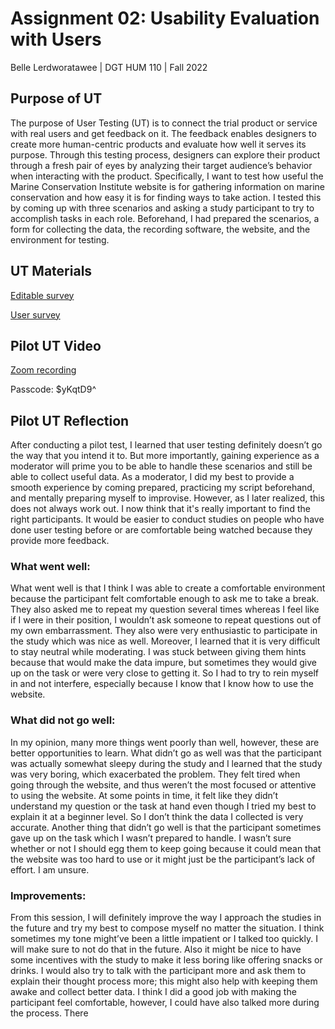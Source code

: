 # Assignment 02: Usability Evaluation with Users
Belle Lerdworatawee | DGT HUM 110 | Fall 2022

## Purpose of UT
The purpose of User Testing (UT) is to connect the trial product or service with real users and get feedback on it. The feedback enables designers to create more human-centric products and evaluate how well it serves its purpose. Through this testing process, designers can explore their product through a fresh pair of eyes by analyzing their target audience’s behavior when interacting with the product. Specifically, I want to test how useful the Marine Conservation Institute website is for gathering information on marine conservation and how easy it is for finding ways to take action. I tested this by coming up with three scenarios and asking a study participant to try to accomplish tasks in each role. Beforehand, I had prepared the scenarios, a form for collecting the data, the recording software, the website, and the environment for testing. 

## UT Materials
[Editable survey](https://docs.google.com/forms/d/e/1FAIpQLSdjTTR52svx2TCQhlUEfmxaF0AwMb92DajKyyOw8cVzjx9InQ/viewform?usp=sharing) 

[User survey](https://docs.google.com/forms/d/e/1FAIpQLSdjTTR52svx2TCQhlUEfmxaF0AwMb92DajKyyOw8cVzjx9InQ/viewform)

## Pilot UT Video
[Zoom recording](https://ucla.zoom.us/rec/share/GfBDMO7C3O0T1Dwb-XKBZ2_kLBxiYQS375_rbgfAJ7WZwNRMMx0VX1S4vNdk7zXt.0LPRexNZ9u93pNii?startTime=1665360617000)

Passcode: $yKqtD9^

## Pilot UT Reflection
After conducting a pilot test, I learned that user testing definitely doesn’t go the way that you intend it to. But more importantly, gaining experience as a moderator will prime you to be able to handle these scenarios and still be able to collect useful data. As a moderator, I did my best to provide a smooth experience by coming prepared, practicing my script beforehand, and mentally preparing myself to improvise. However, as I later realized, this does not always work out. I now think that it's really important to find the right participants. It would be easier to conduct studies on people who have done user testing before or are comfortable being watched because they provide more feedback. 
### What went well:
What went well is that I think I was able to create a comfortable environment because the participant felt comfortable enough to ask me to take a break. They also asked me to repeat my question several times whereas I feel like if I were in their position, I wouldn’t ask someone to repeat questions out of my own embarrassment. They also were very enthusiastic to participate in the study which was nice as well. Moreover, I learned that it is very difficult to stay neutral while moderating. I was stuck between giving them hints because that would make the data impure, but sometimes they would give up on the task or were very close to getting it. So I had to try to rein myself in and not interfere, especially because I know that I know how to use the website. 
### What did not go well:
In my opinion, many more things went poorly than well, however, these are better opportunities to learn. What didn’t go as well was that the participant was actually somewhat sleepy during the study and I learned that the study was very boring, which exacerbated the problem. They felt tired when going through the website, and thus weren’t the most focused or attentive to using the website. At some points in time, it felt like they didn’t understand my question or the task at hand even though I tried my best to explain it at a beginner level. So I don’t think the data I collected is very accurate.  Another thing that didn’t go well is that the participant sometimes gave up on the task which I wasn’t prepared to handle. I wasn’t sure whether or not I should egg them to keep going because it could mean that the website was too hard to use or it might just be the participant’s lack of effort. I am unsure. 
### Improvements:
From this session, I will definitely improve the way I approach the studies in the future and try my best to compose myself no matter the situation. I think sometimes my tone might’ve been a little impatient or I talked too quickly. I will make sure to not do that in the future. Also it might be nice to have some incentives with the study to make it less boring like offering snacks or drinks. I would also try to talk with the participant more and ask them to explain their thought process more; this might also help with keeping them awake and collect better data. I think I did a good job with making the participant feel comfortable, however, I could have also talked more during the process. There
